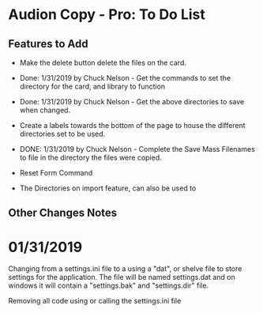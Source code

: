 # Audion Copy - Pro: To Do List

## Features to Add


* Make the delete button delete the files on the card.

* Done: 1/31/2019 by Chuck Nelson - Get the commands to set the directory for the card, and library to function

* Done: 1/31/2019 by Chuck Nelson - Get the above directories to save when changed.

* Create a labels towards the bottom of the page to house the different directories set to be used.

* DONE: 1/31/2019 by Chuck Nelson - Complete the Save Mass Filenames to file in the directory the files were copied.

* Reset Form Command

* The Directories on import feature, can also be used to


## Other Changes Notes

# 01/31/2019

Changing from a settings.ini file to a using a "dat", or shelve file to store settings for the application. The file will be named settings.dat and on windows it will contain a "settings.bak" and "settings.dir" file.

Removing all code using or calling the settings.ini file
